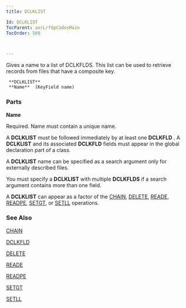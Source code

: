 ```yaml
---
title: DCLKLIST

Id: DCLKLIST
TocParent: aerLrfOpCodesMain
TocOrder: 500



---
```


Gives a name to a list of DCLKFLDS. This list can be used to retrieve records from files that have a composite key. 

```
 **DCLKLIST** 
 **Name**  (KeyField name)
```

### Parts

**Name** 

Required. Name must contain a unique name. 

A **DCLKLIST** must be followed immediately by at least one **DCLKFLD** . A **DCLKLIST** and its associated **DCLKFLD** fields must appear in the global declaration part of a class. 

A **DCLKLIST** name can be specified as a search argument only for externally described files. 

You must specify a **DCLKLIST** with multiple **DCLKFLDS** if a search argument contains more than one field. 

A **DCLKLIST** can appear as a factor of the [CHAIN](CHAIN.html), [DELETE](DELETE.html), [READE](READE.html), [READPE](READPE.html), [SETGT](SETGT.html), or [SETLL](SETLL.html) operations. 

### See Also
[CHAIN](CHAIN.html)

[DCLKFLD](DCLKFLD.html)

[DELETE](DELETE.html)

[READE](READE.html)

[READPE](READPE.html)

[SETGT](SETGT.html)

[SETLL](SETLL.html)


